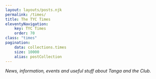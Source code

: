 ```yaml
---
layout: layouts/posts.njk
permalink: /times/
title: The TYC Times
eleventyNavigation:
    key: TYC Times
    order: 70
class: "times"
pagination:
    data: collections.times
    size: 10000
    alias: postCollection
---
```


*News, information, events and useful stuff about Tanga and the Club.*
